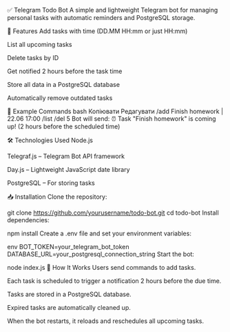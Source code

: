 ✅ Telegram Todo Bot
A simple and lightweight Telegram bot for managing personal tasks with automatic reminders and PostgreSQL storage.

📌 Features
Add tasks with time (DD.MM HH:mm or just HH:mm)

List all upcoming tasks

Delete tasks by ID

Get notified 2 hours before the task time

Store all data in a PostgreSQL database

Automatically remove outdated tasks

🧪 Example Commands
bash
Копіювати
Редагувати
/add Finish homework | 22.06 17:00
/list
/del 5
Bot will send:
⏰ Task "Finish homework" is coming up! (2 hours before the scheduled time)

🛠 Technologies Used
Node.js

Telegraf.js – Telegram Bot API framework

Day.js – Lightweight JavaScript date library

PostgreSQL – For storing tasks

📥 Installation
Clone the repository:

git clone https://github.com/yourusername/todo-bot.git
cd todo-bot
Install dependencies:


npm install
Create a .env file and set your environment variables:

env
BOT_TOKEN=your_telegram_bot_token
DATABASE_URL=your_postgresql_connection_string
Start the bot:

node index.js
📌 How It Works
Users send commands to add tasks.

Each task is scheduled to trigger a notification 2 hours before the due time.

Tasks are stored in a PostgreSQL database.

Expired tasks are automatically cleaned up.

When the bot restarts, it reloads and reschedules all upcoming tasks.

